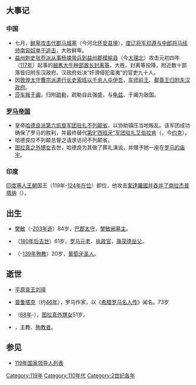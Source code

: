 ## 大事记

### 中国

  - 七月，[鲜卑攻击](../Page/鲜卑.md "wikilink")[代郡](../Page/代郡.md "wikilink")[马城塞](https://zh.wikipedia.org/wiki/马城县 "wikilink")（今河北[怀安县境](../Page/怀安县.md "wikilink")），[度辽将军](https://zh.wikipedia.org/wiki/度辽将军 "wikilink")[邓遵与](https://zh.wikipedia.org/wiki/邓遵 "wikilink")[中郎将](../Page/中郎将.md "wikilink")[马续帅](https://zh.wikipedia.org/wiki/马续 "wikilink")[南匈奴](../Page/南匈奴.md "wikilink")[单于追击](../Page/单于.md "wikilink")，大败鲜卑。
  - [益州刺史](https://zh.wikipedia.org/wiki/益州 "wikilink")[张乔派从事](https://zh.wikipedia.org/wiki/张乔 "wikilink")[杨竦带兵到](https://zh.wikipedia.org/wiki/杨竦 "wikilink")[益州郡](../Page/益州郡.md "wikilink")[楪榆县](https://zh.wikipedia.org/wiki/楪榆县 "wikilink")（今[大理北](https://zh.wikipedia.org/wiki/大理 "wikilink")）攻击元初四年（[117年](https://zh.wikipedia.org/wiki/117年 "wikilink")）起事的[越嶲大牛种部酋长](https://zh.wikipedia.org/wiki/越嶲 "wikilink")[封离等](https://zh.wikipedia.org/wiki/封离 "wikilink")，大胜。封离等投降，附近数十部落皆归附东汉政府。汉政府处决“奸滑侵犯蛮夷”的官吏九十人。
  - 因[敦煌太守](https://zh.wikipedia.org/wiki/敦煌郡 "wikilink")[曹宗派遣](https://zh.wikipedia.org/wiki/曹宗 "wikilink")[行长史](https://zh.wikipedia.org/wiki/西域长史 "wikilink")[索班以千余人屯](https://zh.wikipedia.org/wiki/索班 "wikilink")[伊吾](https://zh.wikipedia.org/wiki/伊吾 "wikilink")，[车师前王](../Page/车师.md "wikilink")、[鄯善王归附东汉政府](https://zh.wikipedia.org/wiki/鄯善 "wikilink")。
  - [莎车叛](https://zh.wikipedia.org/wiki/莎车 "wikilink")[于阗](../Page/于阗.md "wikilink")，归附[疏勒](https://zh.wikipedia.org/wiki/疏勒 "wikilink")，疏勒自此强盛，与[龟兹](../Page/龟兹.md "wikilink")、于阗为敌国。

### [罗马帝国](https://zh.wikipedia.org/wiki/罗马帝国 "wikilink")

  - 皇帝[哈德良派](../Page/哈德良.md "wikilink")[第六凯旋军团驻扎](../Page/第六凯旋军团.md "wikilink")[不列颠省](../Page/不列顛尼亞_\(羅馬行省\).md "wikilink")，以协助镇压当地叛乱。该军团成功确保了罗马的胜利，并最终替代[第9“西班牙”军团驻扎](https://zh.wikipedia.org/wiki/第9“西班牙”军团 "wikilink")[艾伯拉肯](https://zh.wikipedia.org/wiki/艾伯拉肯 "wikilink")（，今[约克](https://zh.wikipedia.org/wiki/约克 "wikilink")）。
  - 哈德良应不列颠总督之请求访问不列颠省。
  - [图拉真之外甥女](https://zh.wikipedia.org/wiki/图拉真 "wikilink")去世，哈德良为其做了葬礼演说，并赠予她一座在[罗马的庙宇](../Page/罗马.md "wikilink")。

### 印度

[印度塞人王朝](https://zh.wikipedia.org/wiki/印度塞人 "wikilink")国王（119年-[124年在位](https://zh.wikipedia.org/wiki/124年 "wikilink")）即位，他攻击[案達羅國并吞并了南](https://zh.wikipedia.org/wiki/案達羅國 "wikilink")[拉杰普塔纳](https://zh.wikipedia.org/wiki/拉杰普塔纳 "wikilink")（）。

## 出生

  - [樊敏](https://zh.wikipedia.org/wiki/樊敏 "wikilink")（-[203年逝](https://zh.wikipedia.org/wiki/203年 "wikilink")）84岁，[巴郡太守](../Page/巴郡.md "wikilink")，[樊敏阙墓主](../Page/樊敏阙.md "wikilink")。

  - （[180年后去世](../Page/180年.md "wikilink")）61岁，[罗马元老](../Page/羅馬元老院.md "wikilink")、[执政官](../Page/罗马执政官.md "wikilink")，[康茂德岳父](../Page/康茂德.md "wikilink")。

  - （-[139年殉教](https://zh.wikipedia.org/wiki/139年 "wikilink")）20岁，[葡萄牙圣人](../Page/葡萄牙.md "wikilink")。

## 逝世

  - [平原](https://zh.wikipedia.org/wiki/平原国 "wikilink")[哀王](../Page/哀王.md "wikilink")[刘得](https://zh.wikipedia.org/wiki/劉得_\(平原王\) "wikilink")

  - [普鲁塔克](https://zh.wikipedia.org/wiki/普鲁塔克 "wikilink")（约[46年](https://zh.wikipedia.org/wiki/46年 "wikilink")），罗马作家，以《[希腊罗马名人传](https://zh.wikipedia.org/wiki/希腊罗马名人传 "wikilink")》闻名。73岁

  - （[68年](https://zh.wikipedia.org/wiki/68年 "wikilink")-），[图拉真外甥女](https://zh.wikipedia.org/wiki/图拉真 "wikilink")51岁。

  - ，主教、[殉教者](https://zh.wikipedia.org/wiki/殉教者 "wikilink")。

## 参见

  - [119年国家领导人列表](https://zh.wikipedia.org/wiki/119年国家领导人列表 "wikilink")

[Category:119年](https://zh.wikipedia.org/wiki/Category:119年 "wikilink")
[Category:110年代](https://zh.wikipedia.org/wiki/Category:110年代 "wikilink")
[Category:2世纪各年](https://zh.wikipedia.org/wiki/Category:2世纪各年 "wikilink")